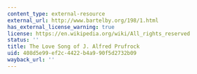 ```yaml
---
content_type: external-resource
external_url: http://www.bartelby.org/198/1.html
has_external_license_warning: true
license: https://en.wikipedia.org/wiki/All_rights_reserved
status: ''
title: The Love Song of J. Alfred Prufrock
uid: 408d5e99-ef2c-4422-b4a9-90f5d2732b09
wayback_url: ''
---
```

